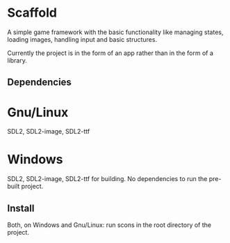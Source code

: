Scaffold
========

A simple game framework with the basic functionality like managing
states, loading images, handling input and basic structures.

Currently the project is in the form of an app rather than in the
form of a library. 

Dependencies
------------
# Gnu/Linux

SDL2, SDL2-image, SDL2-ttf

# Windows
SDL2, SDL2-image, SDL2-ttf for building. No dependencies to run the
pre-built project. 


Install
-------

Both, on Windows and Gnu/Linux: run scons in the root directory of the
project. 
